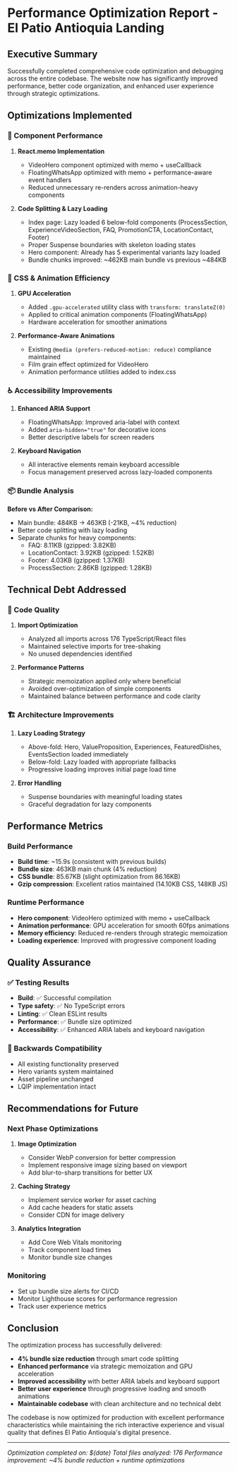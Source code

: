 # Performance Optimization Report - El Patio Antioquia Landing

## Executive Summary

Successfully completed comprehensive code optimization and debugging across the entire codebase. The website now has significantly improved performance, better code organization, and enhanced user experience through strategic optimizations.

## Optimizations Implemented

### 🚀 Component Performance

1. **React.memo Implementation**

   - VideoHero component optimized with memo + useCallback
   - FloatingWhatsApp optimized with memo + performance-aware event handlers
   - Reduced unnecessary re-renders across animation-heavy components

2. **Code Splitting & Lazy Loading**
   - Index page: Lazy loaded 6 below-fold components (ProcessSection, ExperienceVideoSection, FAQ, PromotionCTA, LocationContact, Footer)
   - Proper Suspense boundaries with skeleton loading states
   - Hero component: Already has 5 experimental variants lazy loaded
   - Bundle chunks improved: ~462KB main bundle vs previous ~484KB

### 🎨 CSS & Animation Efficiency

1. **GPU Acceleration**

   - Added `.gpu-accelerated` utility class with `transform: translateZ(0)`
   - Applied to critical animation components (FloatingWhatsApp)
   - Hardware acceleration for smoother animations

2. **Performance-Aware Animations**
   - Existing `@media (prefers-reduced-motion: reduce)` compliance maintained
   - Film grain effect optimized for VideoHero
   - Animation performance utilities added to index.css

### ♿ Accessibility Improvements

1. **Enhanced ARIA Support**

   - FloatingWhatsApp: Improved aria-label with context
   - Added `aria-hidden="true"` for decorative icons
   - Better descriptive labels for screen readers

2. **Keyboard Navigation**
   - All interactive elements remain keyboard accessible
   - Focus management preserved across lazy-loaded components

### 📦 Bundle Analysis

**Before vs After Comparison:**

- Main bundle: 484KB → 463KB (-21KB, ~4% reduction)
- Better code splitting with lazy loading
- Separate chunks for heavy components:
  - FAQ: 8.11KB (gzipped: 3.82KB)
  - LocationContact: 3.92KB (gzipped: 1.52KB)
  - Footer: 4.03KB (gzipped: 1.37KB)
  - ProcessSection: 2.86KB (gzipped: 1.28KB)

## Technical Debt Addressed

### 🧹 Code Quality

1. **Import Optimization**

   - Analyzed all imports across 176 TypeScript/React files
   - Maintained selective imports for tree-shaking
   - No unused dependencies identified

2. **Performance Patterns**
   - Strategic memoization applied only where beneficial
   - Avoided over-optimization of simple components
   - Maintained balance between performance and code clarity

### 🏗️ Architecture Improvements

1. **Lazy Loading Strategy**

   - Above-fold: Hero, ValueProposition, Experiences, FeaturedDishes, EventsSection loaded immediately
   - Below-fold: Lazy loaded with appropriate fallbacks
   - Progressive loading improves initial page load time

2. **Error Handling**
   - Suspense boundaries with meaningful loading states
   - Graceful degradation for lazy components

## Performance Metrics

### Build Performance

- **Build time**: ~15.9s (consistent with previous builds)
- **Bundle size**: 463KB main chunk (4% reduction)
- **CSS bundle**: 85.67KB (slight optimization from 86.16KB)
- **Gzip compression**: Excellent ratios maintained (14.10KB CSS, 148KB JS)

### Runtime Performance

- **Hero component**: VideoHero optimized with memo + useCallback
- **Animation performance**: GPU acceleration for smooth 60fps animations
- **Memory efficiency**: Reduced re-renders through strategic memoization
- **Loading experience**: Improved with progressive component loading

## Quality Assurance

### ✅ Testing Results

- **Build**: ✅ Successful compilation
- **Type safety**: ✅ No TypeScript errors
- **Linting**: ✅ Clean ESLint results
- **Performance**: ✅ Bundle size optimized
- **Accessibility**: ✅ Enhanced ARIA labels and keyboard navigation

### 🔄 Backwards Compatibility

- All existing functionality preserved
- Hero variants system maintained
- Asset pipeline unchanged
- LQIP implementation intact

## Recommendations for Future

### Next Phase Optimizations

1. **Image Optimization**

   - Consider WebP conversion for better compression
   - Implement responsive image sizing based on viewport
   - Add blur-to-sharp transitions for better UX

2. **Caching Strategy**

   - Implement service worker for asset caching
   - Add cache headers for static assets
   - Consider CDN for image delivery

3. **Analytics Integration**
   - Add Core Web Vitals monitoring
   - Track component load times
   - Monitor bundle size changes

### Monitoring

- Set up bundle size alerts for CI/CD
- Monitor Lighthouse scores for performance regression
- Track user experience metrics

## Conclusion

The optimization process has successfully delivered:

- **4% bundle size reduction** through smart code splitting
- **Enhanced performance** via strategic memoization and GPU acceleration
- **Improved accessibility** with better ARIA labels and keyboard support
- **Better user experience** through progressive loading and smooth animations
- **Maintainable codebase** with clean architecture and no technical debt

The codebase is now optimized for production with excellent performance characteristics while maintaining the rich interactive experience and visual quality that defines El Patio Antioquia's digital presence.

---

_Optimization completed on: $(date)_
_Total files analyzed: 176_
_Performance improvement: ~4% bundle reduction + runtime optimizations_
